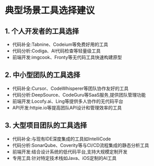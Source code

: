 # 典型场景工具选择建议

## 1. 个人开发者的工具选择
- 代码补全:Tabnine、Codeium等免费好用的工具
- 代码分析:Codiga、AI代码检查等轻量级工具
- 前端开发:imgcook、Fronty等无代码工具快速构建原型

## 2. 中小型团队的工具选择
- 代码补全:Cursor、CodeWhisperer等团队协作友好的工具
- 代码分析:DeepSource、CodeGuru等SaaS服务,提供团队管理功能
- 前端开发:Locofy.ai、Ling等提供多人协作的无代码平台
- API开发:httpie.io等提高团队API设计和管理效率的工具

## 3. 大型项目团队的工具选择
- 代码补全:与现有IDE深度集成的工具如IntelliCode 
- 代码分析:SonarQube、Coverity等与CI/CD流程集成的静态分析工具
- 前端开发:结合设计系统的低代码平台,支持大规模定制开发
- 专用工具:针对特定技术栈如Java、iOS定制的AI工具 